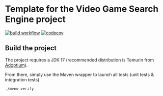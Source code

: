 # Template for the Video Game Search Engine project

[![build workflow](https://github.com/adri-morvax/video_game_search_engine_template/actions/workflows/build.yml/badge.svg)](https://github.com/adri-morvax/video_game_search_engine_template/actions)
[![codecov](https://codecov.io/gh/adri-morvax/video_game_search_engine_template/branch/main/graph/badge.svg)](https://codecov.io/gh/adri-morvax/video_game_search_engine_template)

## Build the project

The project requires a JDK 17 (recommended distribution is Temurin from [Adoptium](https://adoptium.net/)).

From there, simply use the Maven wrapper to launch all tests (unit tests & integration tests).

`./mvnw verify`

